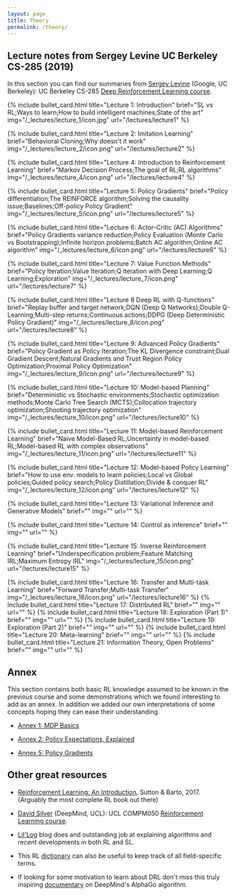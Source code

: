 ```yaml
---
layout: page
title: Theory
permalink: /theory/
---
```


## Lecture notes from Sergey Levine UC Berkeley CS-285 (2019)

In this section you can find our summaries from [Sergey Levine](https://people.eecs.berkeley.edu/~svlevine/) (Google, UC Berkeley): UC Berkeley CS-285 [Deep Reinforcement Learning course](http://rail.eecs.berkeley.edu/deeprlcourse/).

<!--
To add a lecture one must add a line with the following code:

{% include bullet_card.html title="" brief="" img="" url="" %}

title:  The title of the lecture 
brief:  A string of ; separated sentences that will be put in a bullet list
img:    An image that represents the lecture
url:    The url of the lecture post

-->

{% include bullet_card.html title="Lecture 1: Introduction" brief="SL vs RL;Ways to learn;How to build intelligent machines;State of the art" img="/_lectures/lecture_1/icon.jpg" url="/lectures/lecture1" %}


{% include bullet_card.html title="Lecture 2: Imitation Learning" brief="Behavioral Cloning;Why doesn't it work" img="/_lectures/lecture_2/icon.png" url="/lectures/lecture2" %}


{% include bullet_card.html title="Lecture 4: Introduction to Reinforcement Learning" brief="Markov Decision Process;The goal of RL;RL algorithms" img="/_lectures/lecture_4/icon.png" url="/lectures/lecture4" %}


{% include bullet_card.html title="Lecture 5: Policy Gradients" brief="Policy differentiation;The REINFORCE algorithm;Solving the causality issue;Baselines;Off-policy Policy Gradient" img="/_lectures/lecture_5/icon.png" url="/lectures/lecture5" %}


{% include bullet_card.html title="Lecture 6: Actor-Critic (AC) Algorithms" brief="Policy Gradients variance reduction;Policy Evaluation (Monte Carlo vs Bootstrapping);Infinite horizon problems;Batch AC algorithm;Online AC algorithm" img="/_lectures/lecture_6/icon.png" url="/lectures/lecture6" %}


{% include bullet_card.html title="Lecture 7: Value Function Methods" brief="Policy Iteration;Value Iteration;Q iteration with Deep Learning;Q Learning;Exploration" img="/_lectures/lecture_7/icon.png" url="/lectures/lecture7" %}


{% include bullet_card.html title="Lecture 8 Deep RL with Q-functions" brief="Replay buffer and target network;DQN (Deep Q Networks);Double Q-Learning;Multi-step returns;Continuous actions;DDPG (Deep Deterministic Policy Gradient)" img="/_lectures/lecture_8/icon.png" url="/lectures/lecture8" %}


{% include bullet_card.html title="Lecture 9: Advanced Policy Gradients" brief="Policy Gradient as Policy Iteration;The KL Divergence constraint;Dual Gradient Descent;Natural Gradients and Trust Region Policy Optimization;Proximal Policy Optimization" img="/_lectures/lecture_9/icon.png" url="/lectures/lecture9" %}

{% include bullet_card.html title="Lecture 10: Model-based Planning" brief="Deterministic vs Stochastic environments;Stochastic optimization methods;Monte Carlo Tree Search (MCTS);Collocation trajectory optimization;Shooting trajectory optimization" img="/_lectures/lecture_10/icon.png" url="/lectures/lecture10" %}

{% include bullet_card.html title="Lecture 11: Model-based Reinforcement Learning" brief="Naive Model-Based RL;Uncertainty in model-based RL;Model-based RL with complex observations" img="/_lectures/lecture_11/icon.png" url="/lectures/lecture11" %}

{% include bullet_card.html title="Lecture 12: Model-based Policy Learning" brief="How to use env. models to learn policies;Local vs Global policies;Guided policy search;Policy Distillation;Divide & conquer RL" img="/_lectures/lecture_12/icon.png" url="/lectures/lecture12" %}

{% include bullet_card.html title="Lecture 13: Variational Inference and Generative Models" brief="" img="" url="" %}

{% include bullet_card.html title="Lecture 14: Control as inference" brief="" img="" url="" %}

{% include bullet_card.html title="Lecture 15: Inverse Reinforcement Learning" brief="Underspecification problem;Feature Matching IRL;Maximum Entropy IRL" img="/_lectures/lecture_15/icon.png" url="/lectures/lecture15" %}

{% include bullet_card.html title="Lecture 16: Transfer and Multi-task Learning" brief="Forward Transfer;Multi-task Transfer" img="/_lectures/lecture_16/icon.png" url="/lectures/lecture16" %}
{% include bullet_card.html title="Lecture 17: Distributed RL" brief="" img="" url="" %}
{% include bullet_card.html title="Lecture 18: Exploration (Part 1)" brief="" img="" url="" %}
{% include bullet_card.html title="Lecture 19: Exploration (Part 2)" brief="" img="" url="" %}
{% include bullet_card.html title="Lecture 20: Meta-learning" brief="" img="" url="" %}
{% include bullet_card.html title="Lecture 21: Information Theory, Open Problems" brief="" img="" url="" %}

## Annex

This section contains both basic RL knowledge assumed to be known in the previous course and some demonstrations which we found interesting to add as an annex.
In addition we added our own interpretations of some concepts hoping they can ease their understanding.

- [Annex 1: MDP Basics](/lectures/basic_concepts)
  
- [Annex 2: Policy Expectations, Explained](/lectures/policy_expectations)

- [Annex 5: Policy Gradients](/lectures/policy_gradients_annex)


## Other great resources

- [Reinforcement Learning: An Introduction](http://incompleteideas.net/book/bookdraft2017nov5.pdf), Sutton & Barto, 2017. (Arguably the most complete RL book out there)

- [David Silver](http://www0.cs.ucl.ac.uk/staff/d.silver/web/Home.html) (DeepMind, UCL): UCL COMPM050 [Reinforcement Learning course](http://www0.cs.ucl.ac.uk/staff/d.silver/web/Teaching.html).

- [Lil'Log](https://lilianweng.github.io/lil-log/) blog does and outstanding job at explaining algorithms and recent developments in both RL and SL.

- This RL [dictionary](https://towardsdatascience.com/the-complete-reinforcement-learning-dictionary-e16230b7d24e) can also be useful to keep track of all field-specific terms.

- If looking for some motivation to learn about DRL don't miss this truly inspiring [documentary](https://www.youtube.com/watch?v=WXuK6gekU1Y) on DeepMind's AlphaGo algorithm. 
